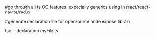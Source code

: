 #go through all ts OO features.
expecially generics using in react/react-navite/redux

#generate declaration file for opensource ande expose library

tsc --declaration myFile.ts